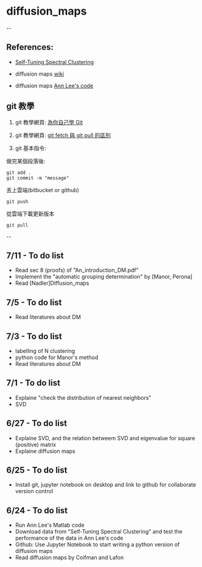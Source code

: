# diffusion_maps

--
## References:

* [Self-Tuning Spectral Clustering](http://www.vision.caltech.edu/lihi/Demos/SelfTuningClustering.html?fbclid=IwAR32Ab3AU7rdHkdMxYBSiM9RTVZ4R7sjAIhEBJGMjCTFYQuh4o_OrBIJnNo)

* diffusion maps [wiki](https://en.wikipedia.org/wiki/Diffusion_map)

* diffusion maps [Ann Lee's code](http://www.stat.cmu.edu/~annlee/software.htm?fbclid=IwAR2J8KHkhS_XpRae-V9UZr2dGmYZKKFBoz_-f-I8sMlxFt1J_O2NdmK1MQk)

## git 教學

1. git 教學網頁: [為你自己學 Git](https://gitbook.tw)

2. git 教學網頁: [git fetch 與 git pull 的區別](https://goo.gl/gAvBBp)

2. git 基本指令: 

做完某個段落後: 

```
git add .
git commit -m "message"
```

丟上雲端(bitbucket or github)

```
git push
```

從雲端下載更新版本
 
```
git pull
```


--
## 7/11 - To do list
* Read sec 8 (proofs) of "An\_introduction\_DM.pdf"
* Implement the "automatic grouping determination" by [Manor, Perona]
* Read [Nadler]Diffusion\_maps

## 7/5 - To do list
* Read literatures about DM

## 7/3 - To do list
* labelling of N clustering
* python code for Manor's method
* Read literatures about DM

## 7/1 - To do list
* Explaine "check the distribution of nearest neighbors"
* SVD

## 6/27 - To do list
* Explaine SVD, and the relation betweem SVD and eigenvalue for square (positive) matrix
* Explaine diffusion maps

## 6/25 - To do list
* Install git, jupyter notebook on desktop and link to github for collaborate version control

## 6/24 - To do list
* Run Ann Lee's Matlab code
* Download data from "Self-Tuning Spectral Clustering" and test the performance of the data in Ann Lee's code
* Github: Use Jupyter Notebook to start writing a python version of diffusion maps
* Read diffusion maps by Coifman and Lafon


